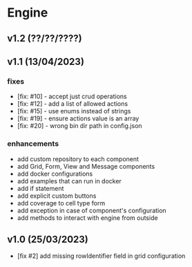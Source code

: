 # Engine

## v1.2 (??/??/????)
## v1.1 (13/04/2023)

### fixes

 - [fix: #10] - accept just crud operations
 - [fix: #12] - add a list of allowed actions
 - [fix: #15] - use enums instead of strings
 - [fix: #19] - ensure actions value is an array
 - [fix: #20] - wrong bin dir path in config.json
 
### enhancements

 - add custom repository to each component
 - add Grid, Form, View and Message components
 - add docker configurations
 - add examples that can run in docker
 - add if statement
 - add explicit custom buttons
 - add coverage to cell type form
 - add exception in case of component's configuration
 - add methods to interact with engine from outside

## v1.0 (25/03/2023)

 - [fix #2] add missing rowIdentifier field in grid configuration

